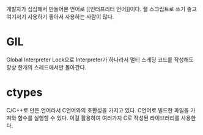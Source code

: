 개발자가 심심해서 만들어본 언어로 
[[인터프리터 언어]]이다.
쉘 스크립트로 쓰기 좋고
여기저기 사용하기 좋아서 사용하는 사람이 많다.

# GIL
Global Interpreter Lock으로
Interpreter가 하나라서 멀티 스레딩 코드를 작성해도 항상 한개의 스레드에서만 돌아간다.

# ctypes
C/C++로 만든 언어라서 C언어와의 호환성을 가지고 있다.
C언어로 빌드한 파일을 가져와 함수를 실행할 수 있다.
이걸 활용하여 여러가지 C로 작성된 라이브러리를 사용한다.

